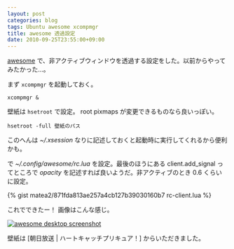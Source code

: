 ```yaml
---
layout: post
categories: blog
tags: Ubuntu awesome xcompmgr
title: awesome 透過設定
date: 2010-09-25T23:55:00+09:00
---
```



[awesome] で、非アクティブウィンドウを透過する設定をした。以前からやってみたかった...。

<!-- more -->

まず `xcompmgr` を起動しておく。

```
xcompmgr &
```


壁紙は `hsetroot` で設定。 root pixmaps が変更できるものなら良いっぽい。

```
hsetroot -full 壁紙のパス
```


このへんは *~/.xsession* なりに記述しておくと起動時に実行してくれるから便利かも。

で *~/.config/awesome/rc.lua* を設定。最後のほうにある client.add\_signal ってところで *opacity* を記述すれば良いようだ。非アクティブのとき 0.6 くらいに設定。

{% gist matea2/871fda813ae257a4cb127b39030160b7 rc-client.lua %}


これでできたー！ 画像はこんな感じ。

[![awesome desktop screenshot]][awesome desktop screenshot link]


壁紙は [朝日放送 \| ハートキャッチプリキュア！] からいただきました。



[awesome]: http://awesome.naquadah.org/
[朝日放送 | ハートキャッチプリキュア！]: http://asahi.co.jp/precure/

[awesome desktop screenshot]: https://lh3.googleusercontent.com/xijTQb_DEp_RIpRB5hvUsKLHX7EnKkN_xgL1kR0V8WBdu9xpgxmS1YJ9V2AsuGiQoHaiSUmZPdjF2rhZ5m-pay6M8CbNTBbUPQoMaFh5BVDEL_-teYTPu5oIjXObxMRqzTnXoLcltg=w600
[awesome desktop screenshot link]: https://photos.google.com/share/AF1QipP7JDDsgVszbRc06HbvqRHsvdHWJlL56bxX3SR1rZlCyTZP02qAdLMLA44oiBSf6g/photo/AF1QipPte1xSC2VDIj9LeRUMxAzjEnyu21jT1fkMI9TK?key=QnBtZTdIal84Y3dTZXdRYUg2aXpLZ1M5bjYxTnZR
